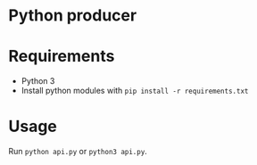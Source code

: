 # Python producer

# Requirements

* Python 3
* Install python modules with `pip install -r requirements.txt`

# Usage

Run `python api.py` or `python3 api.py`.
